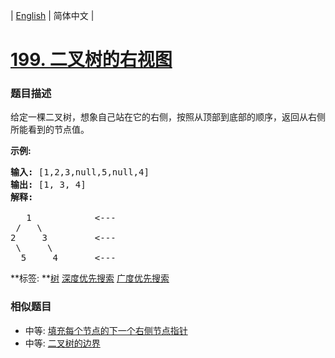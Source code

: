 | [English](README_EN.md) | 简体中文 |

# [199. 二叉树的右视图](https://leetcode-cn.com/problems/binary-tree-right-side-view)
 ### 题目描述
<p>给定一棵二叉树，想象自己站在它的右侧，按照从顶部到底部的顺序，返回从右侧所能看到的节点值。</p>

<p><strong>示例:</strong></p>

<pre><strong>输入:</strong>&nbsp;[1,2,3,null,5,null,4]
<strong>输出:</strong>&nbsp;[1, 3, 4]
<strong>解释:
</strong>
   1            &lt;---
 /   \
2     3         &lt;---
 \     \
  5     4       &lt;---
</pre>

**标签:	**[树](https://leetcode-cn.com/tag/tree) [深度优先搜索](https://leetcode-cn.com/tag/depth-first-search) [广度优先搜索](https://leetcode-cn.com/tag/breadth-first-search) 
 ### 相似题目
- 中等:	[填充每个节点的下一个右侧节点指针](https://leetcode-cn.com/problems/populating-next-right-pointers-in-each-node) 
- 中等:	[二叉树的边界](https://leetcode-cn.com/problems/boundary-of-binary-tree) 
